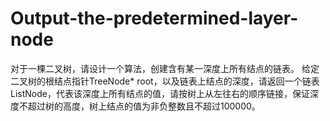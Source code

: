 # Output-the-predetermined-layer-node
  对于一棵二叉树，请设计一个算法，创建含有某一深度上所有结点的链表。  给定二叉树的根结点指针TreeNode* root，以及链表上结点的深度，请返回一个链表ListNode，代表该深度上所有结点的值，请按树上从左往右的顺序链接，保证深度不超过树的高度，树上结点的值为非负整数且不超过100000。
